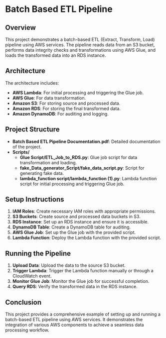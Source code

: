 # Batch Based ETL Pipeline

## Overview

This project demonstrates a batch-based ETL (Extract, Transform, Load) pipeline using AWS services. The pipeline reads data from an S3 bucket, performs data integrity checks and transformations using AWS Glue, and loads the transformed data into an RDS instance.

## Architecture

The architecture includes:
- **AWS Lambda**: For initial processing and triggering the Glue job.
- **AWS Glue**: For data transformation.
- **Amazon S3**: For storing source and processed data.
- **Amazon RDS**: For storing the final transformed data.
- **Amazon DynamoDB**: For auditing and logging.

## Project Structure

- **Batch Based ETL Pipeline Documentation.pdf**: Detailed documentation of the project.
- **Scripts/**
  - **Glue Script/ETL_Job_to_RDS.py**: Glue job script for data transformation and loading.
  - **fake_Data_generator_Script/fake_data_script.py**: Script for generating fake data.
  - **lambda_function script/lambda_function (1).py**: Lambda function script for initial processing and triggering Glue job.

## Setup Instructions

1. **IAM Roles**: Create necessary IAM roles with appropriate permissions.
2. **S3 Buckets**: Create source and processed data buckets in S3.
3. **RDS Instance**: Set up an RDS instance and ensure it is accessible.
4. **DynamoDB Table**: Create a DynamoDB table for auditing.
5. **AWS Glue Job**: Set up the Glue job with the provided script.
6. **Lambda Function**: Deploy the Lambda function with the provided script.

## Running the Pipeline

1. **Upload Data**: Upload the data to the source S3 bucket.
2. **Trigger Lambda**: Trigger the Lambda function manually or through a CloudWatch event.
3. **Monitor Glue Job**: Monitor the Glue job for successful completion.
4. **Query RDS**: Verify the transformed data in the RDS instance.

## Conclusion

This project provides a comprehensive example of setting up and running a batch-based ETL pipeline using AWS services. It demonstrates the integration of various AWS components to achieve a seamless data processing workflow.

